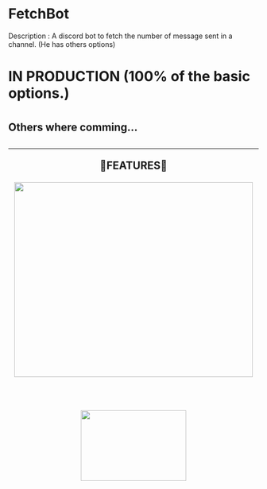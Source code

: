 # FetchBot

Description : A discord bot to fetch the number of message sent in a channel. (He has others options)


<h1>IN PRODUCTION (100% of the basic options.)<h1>
<h2>Others where comming...<h2>

-----

<p align="center" > 🔧FEATURES🔧 </p>
<p align="center">
<img src="https://cdn.discordapp.com/attachments/877305045148913665/969334382106128384/unknown.png" width="480", height="392">
</p>
<br>
<p align="center">
<img src="https://cdn.discordapp.com/attachments/877305045148913665/969335790943490088/unknown.png" width="212", height="142">
</p>
